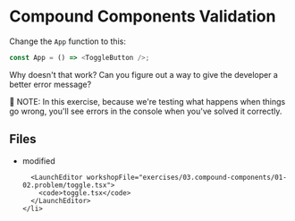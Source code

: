 # Compound Components Validation

Change the `App` function to this:

```javascript
const App = () => <ToggleButton />;
```

Why doesn't that work? Can you figure out a way to give the developer a better
error message?

🚨 NOTE: In this exercise, because we're testing what happens when things go
wrong, you'll see errors in the console when you've solved it correctly.

<section id="files" className="not-prose">
  <h2>Files</h2>

  <ul>
    <li data-state="modified">
      <span>modified</span>

      <LaunchEditor workshopFile="exercises/03.compound-components/01-02.problem/toggle.tsx">
        <code>toggle.tsx</code>
      </LaunchEditor>
    </li>

  </ul>
</section>
